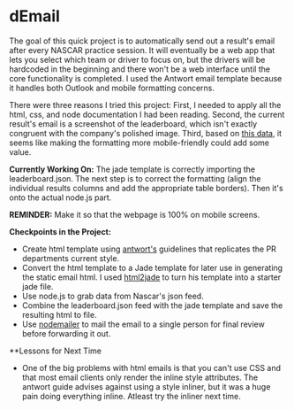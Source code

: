 dEmail
======

The goal of this quick project is to automatically send out a result's email after every NASCAR practice session. It will eventually be a web app that lets you select which team or driver to focus on, but the drivers will be hardcoded in the beginning and there won't be a web interface until the core functionality is completed. I used the Antwort email template because it handles both Outlook and mobile formatting concerns.

There were three reasons I tried this project: First, I needed to apply all the html, css, and node documentation I had been reading. Second, the current result's email is a screenshot of the leaderboard, which isn't exactly congruent with the company's polished image. Third, based on [this data](http://www.campaignmonitor.com/resources/will-it-work/email-clients/), it seems like making the formatting more mobile-friendly could add some value. 

**Currently Working On:** The jade template is correctly importing the leaderboard.json. The next step is to correct the formatting (align the individual results columns and add the appropriate table borders). Then it's onto the actual node.js part.

 **REMINDER:** Make it so that the webpage is 100% on mobile screens.

**Checkpoints in the Project:**
- Create html template using [antwort's](http://internations.github.io/antwort/) guidelines that replicates the PR departments current style. 
- Convert the html template to a Jade template for later use in generating the static email html. I used [html2jade](http://html2jade.com/) to turn his template into a starter jade file.
- Use node.js to grab data from Nascar's json feed.
- Combine the leaderboard.json feed with the jade template and save the resulting html to file.
- Use [nodemailer](www.nodemailer.com) to mail the email to a single person for final review before forwarding it out.

**Lessons for Next Time
- One of the big problems with html emails is that you can't use CSS and that most email clients only render the inline style attributes. The antwort guide advises against using a style inliner, but it was a huge pain doing everything inline. Atleast try the inliner next time.


